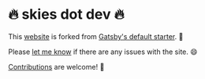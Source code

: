 # 🔥 skies dot dev 🔥

This [website](https://skies.dev) is forked from
[Gatsby's default starter](https://github.com/gatsbyjs/gatsby-starter-default).
💪

Please [let me know](https://github.com/swkeever/skies.dev/issues) if there are
any issues with the site. 😄

[Contributions](https://github.com/swkeever/skies.dev/pulls) are welcome! 🙏

